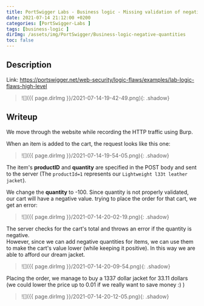 ```yaml
---                                                                                           
title: PortSwigger Labs - Business logic - Missing validation of negative quantities                          
date: 2021-07-14 21:12:00 +0200                                                              
categories: [PortSwigger-Labs ]                                                                
tags: [business-logic ]     
dirImg: /assets/img/PortSwigger/Business-logic-negative-quantities                     
toc: false                                                                                    
---
```


## Description
Link: https://portswigger.net/web-security/logic-flaws/examples/lab-logic-flaws-high-level

>![]({{ page.dirImg }}/2021-07-14-19-42-49.png){: .shadow}

## Writeup

We move through the website while recording the HTTP traffic using Burp.

When an item is added to the cart, the request looks like this one:

>![]({{ page.dirImg }}/2021-07-14-19-54-05.png){: .shadow}

The item's **productID** and **quantity** are specified in the POST body and sent to the server (The `productId=1` represents our `Lightweight l33t leather jacket`).

We change the **quantity** to -100. Since quantity is not properly validated, our cart will have a negative value. trying to place the order for that cart, we get an error:

>![]({{ page.dirImg }}/2021-07-14-20-02-19.png){: .shadow}

The server checks for the cart's total and throws an error if the quantity is negative.  
However, since we can add negative quantities for items, we can use them to make the cart's value lower (while keeping it positive). In this way we are able to afford our dream jacket.

>![]({{ page.dirImg }}/2021-07-14-20-09-54.png){: .shadow}

Placing the order, we manage to buy a 1337 dollar jacket for 33.11 dollars (we could lower the price up to 0.01 if we really want to save money :) )

>![]({{ page.dirImg }}/2021-07-14-20-12-05.png){: .shadow}
